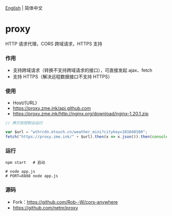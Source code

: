 [English](README.md) | 简体中文

# proxy
HTTP 请求代理，CORS 跨域请求，HTTPS 支持

### 作用
- 支持跨域请求（转换不支持跨域请求的接口），可直接发起 ajax、fetch
- 支持 HTTPS（解决远程数据接口不支持 HTTPS）

### 使用
- Host/{URL}
- <https://proxy.zme.ink/api.github.com>
- <https://proxy.zme.ink/http://nginx.org/download/nginx-1.20.1.zip>

```js
// 拷贝到控制台运行

var $url = "wthrcdn.etouch.cn/weather_mini?citykey=101040100";
fetch("https://proxy.zme.ink/" + $url).then(x => x.json()).then(console.log)
```

### 运行
```
npm start   # 启动

# node app.js
# PORT=8888 node app.js
```

### 源码
- Fork：<https://github.com/Rob--W/cors-anywhere>
- <https://github.com/netnr/proxy>